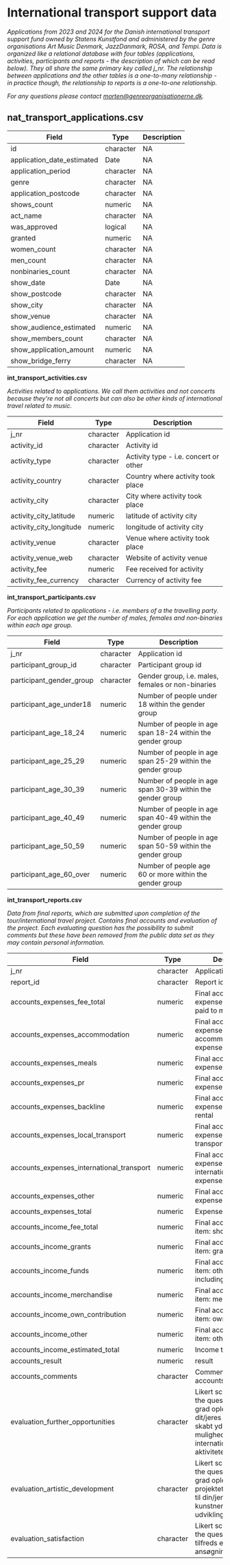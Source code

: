 # International transport support data
*Applications from 2023 and 2024 for the Danish international transport support fund owned by Statens Kunstfond and administered by the genre organisations Art Music Denmark, JazzDanmark, ROSA, and Tempi. Data is organized like a relational database with four tables (applications, activities, participants and reports - the description of which can be read below). 
They all share the same primary key called j_nr. The relationship between applications and the other tables is a one-to-many relationship - in practice though, the relationship to reports is a one-to-one relationship.*


*For any questions please contact morten@genreorganisationerne.dk.*


##  nat_transport_applications.csv 

| Field | Type | Description |
|--------------|------|-------------|
| id | character | NA |
| application_date_estimated | Date | NA |
| application_period | character | NA |
| genre | character | NA |
| application_postcode | character | NA |
| shows_count | numeric | NA |
| act_name | character | NA |
| was_approved | logical | NA |
| granted | numeric | NA |
| women_count | character | NA |
| men_count | character | NA |
| nonbinaries_count | character | NA |
| show_date | Date | NA |
| show_postcode | character | NA |
| show_city | character | NA |
| show_venue | character | NA |
| show_audience_estimated | numeric | NA |
| show_members_count | character | NA |
| show_application_amount | numeric | NA |
| show_bridge_ferry | character | NA |

**int_transport_activities.csv**

*Activities related to applications. We call them activities and not concerts because they're not all concerts but can also be other kinds of international travel related to music.*

| Field | Type | Description |
|--------------|------|-------------|
| j_nr | character | Application id |
| activity_id | character | Activity id |
| activity_type | character | Activity type - i.e. concert or other |
| activity_country | character | Country where activity took place |
| activity_city | character | City where activity took place |
| activity_city_latitude | numeric | latitude of activity city |
| activity_city_longitude | numeric | longitude of activity city |
| activity_venue | character | Venue where activity took place |
| activity_venue_web | character | Website of activity venue |
| activity_fee | numeric | Fee received for activity |
| activity_fee_currency | character | Currency of activity fee |

**int_transport_participants.csv** 

*Participants related to applications - i.e. members of a the travelling party. For each application we get the number of males, females and non-binaries within each age group.*

| Field | Type | Description |
|--------------|------|-------------|
| j_nr | character | Application id |
| participant_group_id | character | Participant group id |
| participant_gender_group | character | Gender group, i.e. males, females or non-binaries |
| participant_age_under18 | numeric | Number of people under 18 within the gender group |
| participant_age_18_24 | numeric | Number of people in age span 18-24 within the gender group |
| participant_age_25_29 | numeric | Number of people in age span 25-29 within the gender group  |
| participant_age_30_39 | numeric | Number of people in age span 30-39 within the gender group  |
| participant_age_40_49 | numeric | Number of people in age span 40-49 within the gender group  |
| participant_age_50_59 | numeric | Number of people in age span 50-59 within the gender group  |
| participant_age_60_over | numeric | Number of people age 60 or more within the gender group  |

**int_transport_reports.csv** 

*Data from final reports, which are submitted upon completion of the tour/international travel project. Contains final accounts and evaluation of the project. Each evaluating question has the possibility to submit comments but these have been removed from the public data set as they may contain personal information.*

| Field | Type | Description |
|--------------|------|-------------|
| j_nr | character | Application id |
| report_id | character | Report id |
| accounts_expenses_fee_total | numeric | Final accounts expense item: fees paid to musicians |
| accounts_expenses_accommodation | numeric | Final accounts expense item: accommodation expenses |
| accounts_expenses_meals | numeric | Final accounts expense item: meals |
| accounts_expenses_pr | numeric | Final accounts expense item: PR |
| accounts_expenses_backline | numeric | Final accounts expense item: backline rental |
| accounts_expenses_local_transport | numeric | Final accounts expense item: local transport expenses |
| accounts_expenses_international_transport | numeric | Final accounts expense item:  international transport expenses |
| accounts_expenses_other | numeric | Final accounts expense item: other |
| accounts_expenses_total | numeric | Expenses total |
| accounts_income_fee_total | numeric | Final accounts income item:  show fees |
| accounts_income_grants | numeric |  Final accounts income item: grants |
| accounts_income_funds | numeric | Final accounts income item: other funds (not including this fund) |
| accounts_income_merchandise | numeric | Final accounts income item: merchandise |
| accounts_income_own_contribution | numeric | Final accounts income item: own contribution |
| accounts_income_other | numeric | Final accounts income item: other |
| accounts_income_estimated_total | numeric | Income total |
| accounts_result | numeric | result |
| accounts_comments | character | Comments for accounts |
| evaluation_further_opportunities | character | Likert scale rating of the question: I hvor høj grad oplever du, at dit/jeres projekt har skabt yderligere muligheder for internationale aktiviteter? |
| evaluation_artistic_development | character | Likert scale rating of the question: I hvor høj grad oplever du, at projektet har bidraget til din/jeres kunstneriske udvikling? |
| evaluation_satisfaction | character | Likert scale rating of the question: Hvor tilfreds er du med ansøgningsprocessen? |

